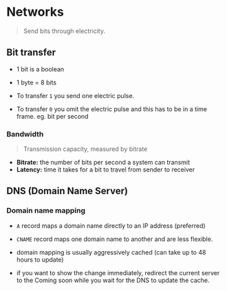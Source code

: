 # Networks
> Send bits through electricity.

## Bit transfer

- 1 bit is a boolean
- 1 byte = 8 bits

- To transfer `1` you send one electric pulse. 
- To transfer `0` you omit the electric pulse and this has to be in a time frame. eg. bit per second


### Bandwidth
> Transmission capacity, measured by bitrate

- **Bitrate:** the number of bits per second a system can transmit
- **Latency:** time it takes for a bit to travel from sender to receiver

## DNS (Domain Name Server)

### Domain name mapping

- `A` record maps a domain name directly to an IP address (preferred)
- `CNAME` record maps one domain name to another and are less flexible.

- domain mapping is usually aggressively cached (can take up to 48 hours to update)
- if you want to show the change immediately, redirect the current server to the Coming soon while you wait for the DNS to update the cache.


